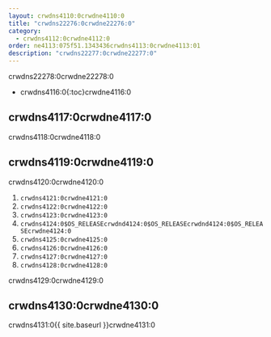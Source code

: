 ```yaml
---
layout: crwdns4110:0crwdne4110:0
title: "crwdns22276:0crwdne22276:0"
category:
  - crwdns4112:0crwdne4112:0
order: ne4113:075f51.1343436crwdns4113:0crwdne4113:01
description: "crwdns22277:0crwdne22277:0"
---
```

crwdns22278:0crwdne22278:0

* crwdns4116:0{:toc}crwdne4116:0

## crwdns4117:0crwdne4117:0

crwdns4118:0crwdne4118:0

## crwdns4119:0crwdne4119:0

crwdns4120:0crwdne4120:0

1. `crwdns4121:0crwdne4121:0` 
2. `crwdns4122:0crwdne4122:0`
3. `crwdns4123:0crwdne4123:0`
4. `crwdns4124:0$OS_RELEASEcrwdnd4124:0$OS_RELEASEcrwdnd4124:0$OS_RELEASEcrwdne4124:0`
5. `crwdns4125:0crwdne4125:0`
6. `crwdns4126:0crwdne4126:0`
7. `crwdns4127:0crwdne4127:0`
8. `crwdns4128:0crwdne4128:0`

crwdns4129:0crwdne4129:0

## crwdns4130:0crwdne4130:0

crwdns4131:0{{ site.baseurl }}crwdne4131:0